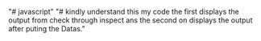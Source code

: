 "# javascript" 
"# kindly understand this my code the first displays the output from check through inspect ans the second on displays the output after puting the Datas."